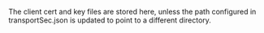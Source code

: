 The client cert and key files are stored here, unless the path configured in transportSec.json is updated to point to a different directory.

